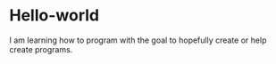 # Hello-world
I am learning how to program with the goal to hopefully create or help create programs.
